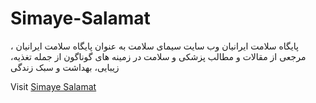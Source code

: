 # Simaye-Salamat
پایگاه سلامت ایرانیان
وب سایت سیمای سلامت به عنوان پایگاه سلامت ایرانیان ، مرجعی از مقالات و مطالب پزشکی و سلامت در زمینه های گوناگون از جمله تغذیه، زیبایی، بهداشت و سبک زندگی

Visit [Simaye Salamat](https://simaye-salamat.com/)

